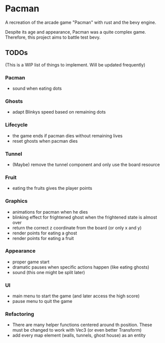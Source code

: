 # Pacman
A recreation of the arcade game "Pacman" with rust and the bevy engine.

Despite its age and appearance, Pacman was a quite complex game. Therefore, this project aims to battle test bevy.

## TODOs
(This is a WIP list of things to implement. Will be updated frequently)

### Pacman
- sound when eating dots

### Ghosts
- adapt Blinkys speed based on remaining dots

### Lifecycle
- the game ends if pacman dies without remaining lives
- reset ghosts when pacman dies

### Tunnel
- (Maybe) remove the tunnel component and only use the board resource

### Fruit
- eating the fruits gives the player points

### Graphics
- animations for pacman when he dies
- blinking effect for frightened ghost when the frightened state is almost over
- return the correct z coordinate from the board (or only x and y)
- render points for eating a ghost
- render points for eating a fruit

### Appearance
- proper game start
- dramatic pauses when specific actions happen (like eating ghosts)
- sound (this one might be split later)

### UI
- main menu to start the game (and later access the high score)
- pause menu to quit the game

### Refactoring
- There are many helper functions centered around th position. These must be changed to work with Vec3 (or even better Transform)
- add every map element (walls, tunnels, ghost house) as an entity
